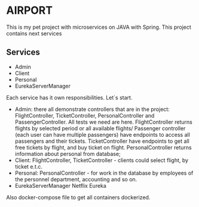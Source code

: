 # AIRPORT

This is my pet project with microservices on JAVA with Spring.
This project contains next services
## Services
- Admin
- Client
- Personal
- EurekaServerManager

Each service has it own responsibilities. Let`s start.
- Admin: there all demonstrate controllers that are in the project: FlightСontroller, TicketСontroller, 
  PersonalСontroller and PassengerСontroller. All tests we need are here.
  FlightСontroller returns flights by selected period or all available flights/
  Passenger controller (each user can have multiple passengers) have endpoints to access all passengers and their tickets.
  ТicketСontroller  have endpoints to get all free tickets by flight, and buy ticket on flight.
  PersonalСontroller returns information about personal from database;
- Client: FlightСontroller, TicketСontroller - clients could select flight, by ticket e.t.c.
- Personal: PersonalСontroller - for work in the database by employees of the personnel department,
  accounting and so on.
- EurekaServerManager Netflix Eureka

Also docker-compose file to get all containers dockerized.